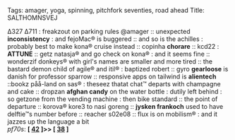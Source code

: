 Tags: amager, yoga, spinning, pitchfork seventies, road ahead
Title: SALTHOMNSVEJ
  
Δ327 Δ711 : freakzout on parking rules @amager :: unexpected **inconsistency** : and fejoMac® is buggered :: and so is the achilles : probably best to make kona® cruise instead :: copinha **chorare** :: kcd22 : **ATTUNE** :: getz natasja® and go check on kona® : and it seems fine :: wonderzif donkeys® with girl's names are smaller and more tired :: the bastard demon child of agile® and itil® : baptized robert :: gyro **gearloose** is danish for professor sparrow :: responsive apps on tailwind is **alientech** ::bookz påå-land on sas® : theseez thatat chat™ departs with champagne and cake :: dropzan **afghan candy** on the water bottle : dutily left behind : so getzone from the vending machine : then bike standard :: the point of departure :: korova® kore3 to nasi goreng :: **jysken frankoch** used to have delftie™s number before :: reacher s02e08 :: flux is on mobilism® : and it jazzes up the language a bit  
_pf70s_: **[ [42](https://www.allmusic.com/album/the-specials-mw0000197002) ]>> [ [38](https://www.allmusic.com/album/drums-and-wires-mw0000691295) ]**  
